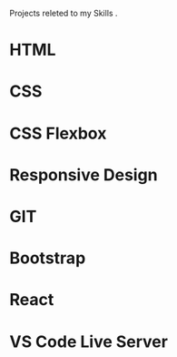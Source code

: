 Projects releted to my Skills .
# HTML 
# CSS
# CSS Flexbox 
# Responsive Design 
# GIT
# Bootstrap 
# React
# VS Code Live Server

